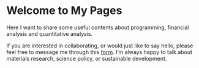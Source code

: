 # Welcome to My Pages

Here I want to share some useful contents about programming, financial analysis and quantitative analysis.



If you are interested in collaborating, or would just like to say hello, please feel free to message me through this [form](form.gitmodules). I’m always happy to talk about materials research, science policy, or sustainable development. 
